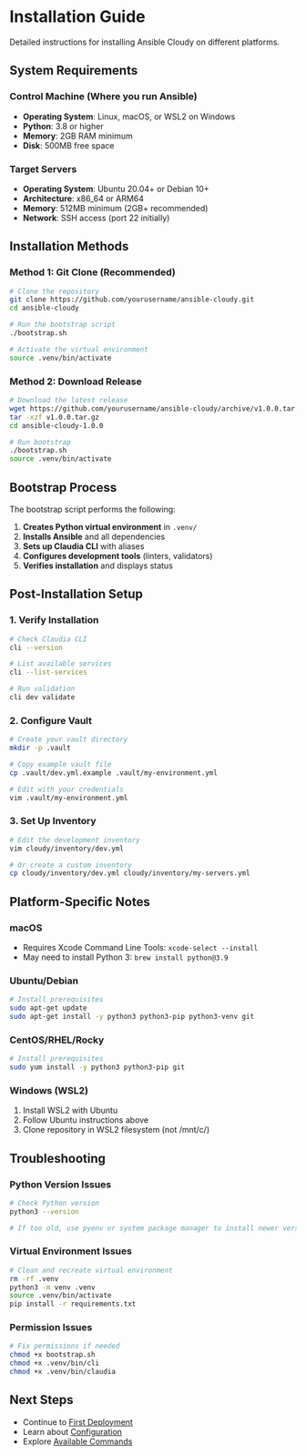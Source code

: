 # Installation Guide

Detailed instructions for installing Ansible Cloudy on different platforms.

## System Requirements

### Control Machine (Where you run Ansible)
- **Operating System**: Linux, macOS, or WSL2 on Windows
- **Python**: 3.8 or higher
- **Memory**: 2GB RAM minimum
- **Disk**: 500MB free space

### Target Servers
- **Operating System**: Ubuntu 20.04+ or Debian 10+
- **Architecture**: x86_64 or ARM64
- **Memory**: 512MB minimum (2GB+ recommended)
- **Network**: SSH access (port 22 initially)

## Installation Methods

### Method 1: Git Clone (Recommended)

```bash
# Clone the repository
git clone https://github.com/yourusername/ansible-cloudy.git
cd ansible-cloudy

# Run the bootstrap script
./bootstrap.sh

# Activate the virtual environment
source .venv/bin/activate
```

### Method 2: Download Release

```bash
# Download the latest release
wget https://github.com/yourusername/ansible-cloudy/archive/v1.0.0.tar.gz
tar -xzf v1.0.0.tar.gz
cd ansible-cloudy-1.0.0

# Run bootstrap
./bootstrap.sh
source .venv/bin/activate
```

## Bootstrap Process

The bootstrap script performs the following:

1. **Creates Python virtual environment** in `.venv/`
2. **Installs Ansible** and all dependencies
3. **Sets up Claudia CLI** with aliases
4. **Configures development tools** (linters, validators)
5. **Verifies installation** and displays status

## Post-Installation Setup

### 1. Verify Installation

```bash
# Check Claudia CLI
cli --version

# List available services
cli --list-services

# Run validation
cli dev validate
```

### 2. Configure Vault

```bash
# Create your vault directory
mkdir -p .vault

# Copy example vault file
cp .vault/dev.yml.example .vault/my-environment.yml

# Edit with your credentials
vim .vault/my-environment.yml
```

### 3. Set Up Inventory

```bash
# Edit the development inventory
vim cloudy/inventory/dev.yml

# Or create a custom inventory
cp cloudy/inventory/dev.yml cloudy/inventory/my-servers.yml
```

## Platform-Specific Notes

### macOS

- Requires Xcode Command Line Tools: `xcode-select --install`
- May need to install Python 3: `brew install python@3.9`

### Ubuntu/Debian

```bash
# Install prerequisites
sudo apt-get update
sudo apt-get install -y python3 python3-pip python3-venv git
```

### CentOS/RHEL/Rocky

```bash
# Install prerequisites
sudo yum install -y python3 python3-pip git
```

### Windows (WSL2)

1. Install WSL2 with Ubuntu
2. Follow Ubuntu instructions above
3. Clone repository in WSL2 filesystem (not /mnt/c/)

## Troubleshooting

### Python Version Issues

```bash
# Check Python version
python3 --version

# If too old, use pyenv or system package manager to install newer version
```

### Virtual Environment Issues

```bash
# Clean and recreate virtual environment
rm -rf .venv
python3 -m venv .venv
source .venv/bin/activate
pip install -r requirements.txt
```

### Permission Issues

```bash
# Fix permissions if needed
chmod +x bootstrap.sh
chmod +x .venv/bin/cli
chmod +x .venv/bin/claudia
```

## Next Steps

- Continue to [First Deployment](first-deployment.md)
- Learn about [Configuration](../operations/configuration.md)
- Explore [Available Commands](../operations/commands.md)